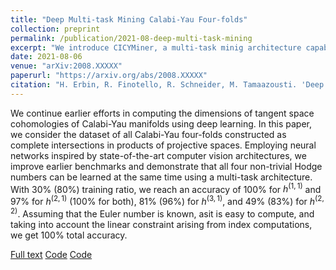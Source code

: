 ```yaml
---
title: "Deep Multi-task Mining Calabi-Yau Four-folds"
collection: preprint
permalink: /publication/2021-08-deep-multi-task-mining
excerpt: "We introduce CICYMiner, a multi-task minig architecture capable of reaching perfect accuracy on the prediction of Hodge numbers of CICY 4-folds."
date: 2021-08-06
venue: "arXiv:2008.XXXXX"
paperurl: "https://arxiv.org/abs/2008.XXXXX"
citation: "H. Erbin, R. Finotello, R. Schneider, M. Tamaazousti. 'Deep Multi-task Mining Calabi-Yau Four-folds'. arXiv:2008.XXXXX."
---
```

We continue earlier efforts in computing the dimensions of tangent space cohomologies of Calabi-Yau manifolds using deep learning. In this paper, we consider the dataset of all Calabi-Yau four-folds constructed as complete intersections in products of projective spaces. Employing neural networks inspired by state-of-the-art computer vision architectures, we improve earlier benchmarks and demonstrate that all four non-trivial Hodge numbers can be learned at the same time using a multi-task architecture. With 30% (80%) training ratio, we reach an accuracy of 100% for $h^(1,1)$ and 97% for $h^(2,1)$ (100% for both), 81% (96%) for $h^(3,1)$, and 49% (83%) for $h^(2,2)$. Assuming that the Euler number is known, asit is easy to compute, and taking into account the linear constraint arising from index computations, we get 100% total accuracy.

[Full text](https://arxiv.org/abs/2008.XXXXX)
[Code](https://github.com/thesfinox/ml-cicy-4folds)
[Code](https://github.com/robin-schneider/cicy-fourfolds)
